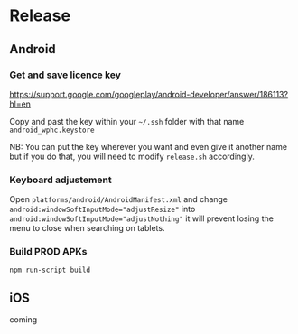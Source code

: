 # Release

## Android

### Get and save licence key

https://support.google.com/googleplay/android-developer/answer/186113?hl=en

Copy and past the key within your ```~/.ssh``` folder with that name ```android_wphc.keystore```

NB: You can put the key wherever you want and even give it another name but if you do that, you will need to modify ```release.sh``` accordingly.

### Keyboard adjustement

Open ```platforms/android/AndroidManifest.xml``` and change ```android:windowSoftInputMode="adjustResize"``` into ```android:windowSoftInputMode="adjustNothing"``` it will prevent losing the menu to close when searching on tablets.

### Build PROD APKs

```
npm run-script build
```

## iOS

coming
